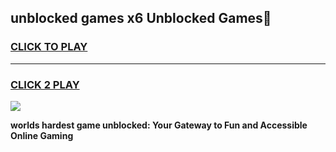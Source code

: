 
## unblocked games x6 Unblocked Games👋
<h3>
<a href="https://premium.freeplayer.one?title=unblocked_games_x6&ref=16F">CLICK TO PLAY</a></h3>
<hr>

<h3>
<a href="https://premium.freeplayer.one?title=unblocked_games_x6&ref=16F">CLICK 2 PLAY</a>
  
</h3>

<a href="https://premium.freeplayer.one?title=unblocked_games_x6&ref=16F/"><img src="https://clearcache.store/games.png"></a>


**worlds hardest game unblocked: Your Gateway to Fun and Accessible Online Gaming**
